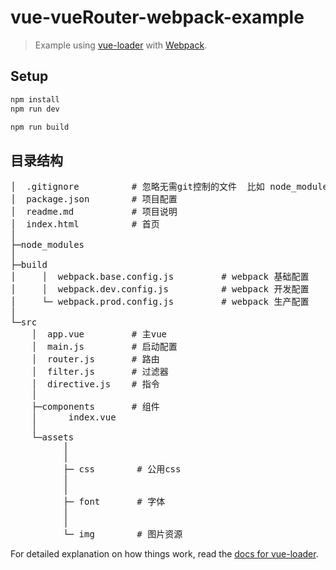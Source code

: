 # vue-vueRouter-webpack-example

> Example using [vue-loader](https://github.com/vuejs/vue-loader) with [Webpack](http://webpack.github.io).

## Setup

``` bash
npm install
npm run dev
```

``` bash
npm run build
```

## 目录结构
<pre>
│  .gitignore          # 忽略无需git控制的文件  比如 node_modules
│  package.json        # 项目配置
│  readme.md           # 项目说明
│  index.html          # 首页
│
├─node_modules
│
├─build
│     │  webpack.base.config.js         # webpack 基础配置
│     │  webpack.dev.config.js          # webpack 开发配置
│     └─ webpack.prod.config.js         # webpack 生产配置
│
└─src
    │  app.vue         # 主vue
    │  main.js         # 启动配置
    │  router.js       # 路由
    │  filter.js       # 过滤器
    │  directive.js    # 指令
    │
    ├─components       # 组件
    │      index.vue
    │
    └─assets             
          │            
	      │
	      ├─ css 		# 公用css
    	  │
    	  │
    	  ├─ font 		# 字体
    	  │
    	  │
    	  └─ img 		# 图片资源
</pre>


For detailed explanation on how things work, read the [docs for vue-loader](http://vuejs.github.io/vue-loader).